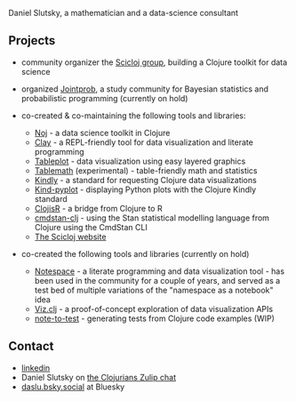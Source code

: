 Daniel Slutsky, a mathematician and a data-science consultant

## Projects
* community organizer the [Scicloj group](https://scicloj.github.io/), building a Clojure toolkit for data science
* organized [Jointprob](https://scicloj.github.io/docs/community/groups/jointprob/), a study community for Bayesian statistics and probabilistic programming (currently on hold)

* co-created & co-maintaining the following tools and libraries:
  * [Noj](https://scicloj.github.io/noj) - a data science toolkit in Clojure
  * [Clay](https://scicloj.github.io/clay/) - a REPL-friendly tool for data visualization and literate programming
  * [Tableplot](https://scicloj.github.io/tableplot) - data visualization using easy layered graphics
  * [Tablemath](https://scicloj.github.io/tablemath) (experimental) - table-friendly math and statistics
  * [Kindly](https://scicloj.github.io/kindly-noted/) - a standard for requesting Clojure data visualizations
  * [Kind-pyplot](https://scicloj.github.io/kind-pyplot/) - displaying Python plots with the Clojure Kindly standard
  * [ClojisR](https://scicloj.github.io/clojisr) - a bridge from Clojure to R
  * [cmdstan-clj](https://scicloj.github.io/cmdstan-clj) - using the Stan statistical modelling language from Clojure using the CmdStan CLI
  * [The Scicloj website](https://scicloj.github.io)

* co-created the following tools and libraries (currently on hold)
  * [Notespace](https://github.com/scicloj/notespace) - a literate programming and data visualization tool - has been used in the community for a couple of years, and served as a test bed of multiple variations of the "namespace as a notebook" idea
  * [Viz.clj](https://scicloj.github.io/viz.clj/) - a proof-of-concept exploration of data visualization APIs
  * [note-to-test](https://github.com/scicloj/note-to-test) - generating tests from Clojure code examples (WIP)

## Contact
* [linkedin](https://www.linkedin.com/in/daniel-slutsky-42122b4/)
* Daniel Slutsky on [the Clojurians Zulip chat](https://scicloj.github.io/docs/community/chat/) 
* [daslu.bsky.social](https://bsky.app/profile/daslu.bsky.social) at Bluesky
